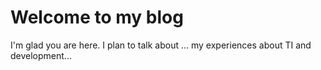 # Welcome to my blog

I'm glad you are here. I plan to talk about ...
my experiences about TI and development...
